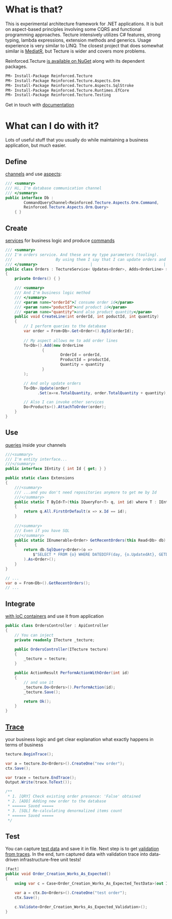 # What is that?

This is experimental architecture framework for .NET applications. It is buit on aspect-based principles involving some CQRS and functional programming approaches. Tecture intensively utilizes C# features, strong typing, lambda expressions, extension methods and generics. Usage experience is very similar to LINQ. The closest project that does somewhat similar is [MediatR](https://github.com/jbogard/MediatR), but Tecture is wider and covers more problems. 

Reinforced.Tecture [is available on NuGet](https://www.nuget.org/packages/Reinforced.Tecture/) along with its dependent packages.

```bash
PM> Install-Package Reinforced.Tecture
PM> Install-Package Reinforced.Tecture.Aspects.Orm
PM> Install-Package Reinforced.Tecture.Aspects.SqlStroke
PM> Install-Package Reinforced.Tecture.Runtimes.EfCore
PM> Install-Package Reinforced.Tecture.Testing
```

Get in touch with [documentation](https://github.com/reinforced/Reinforced.Tecture/wiki)

# What can I do with it?

Lots of useful stuff that you usually do while maintaining a business application, but much easier.

## Define 
[channels](https://github.com/reinforced/Reinforced.Tecture/wiki/Channels) and use [aspects](https://github.com/reinforced/Reinforced.Tecture/wiki/Aspects):

```csharp
/// <summary>
/// Hi, I'm database communication channel
/// </summary>
public interface Db :
        CommandQueryChannel<Reinforced.Tecture.Aspects.Orm.Command, 
		Reinforced.Tecture.Aspects.Orm.Query>
    { }
```

## Create 
[services](https://github.com/reinforced/Reinforced.Tecture/wiki/Services) for business logic and produce [commands](https://github.com/reinforced/Reinforced.Tecture/wiki/Commands)

```csharp
/// <summary>
/// I'm orders service. And these are my type parameters (tooling). 
///	                  By using them I say that I can update orders and add order lines
/// </summary>                       |                               |
public class Orders : TectureService< Updates<Order>, Adds<OrderLine> >
{
	private Orders() { }

	/// <summary>
	/// And I'm business logic method
	/// </summary>
	/// <param name="orderId">I consume order id</param>
	/// <param name="poductId">and product id</param>
	/// <param name="quantity">and also product quantity</param>
	public void CreateLine(int orderId, int poductId, int quantity)
	{
		// I perform queries to the database
		var order = From<Db>.Get<Order>().ById(orderId);
		
		// My aspect allows me to add order lines
		To<Db>().Add(new OrderLine
				{
						OrderId = orderId,
						ProductId = productId,
						Quantity = quantity
				}
		);

		// And only update orders
		To<Db>.Update(order)
		      .Set(x=>x.TotalQuantity, order.TotalQuantity + quantity);

		// Also I can invoke other services
		Do<Products>().AttachToOrder(order);
	}
}
```

## Use 
[queries](https://github.com/reinforced/Reinforced.Tecture/wiki/Queries) inside your channels

```csharp
///<summary>
/// I'm entity interface...
///</summary>
public interface IEntity { int Id { get; } }

public static class Extensions
{
	///<summary>
	/// ...and you don't need repositories anymore to get me by Id
	///</summary>
	public static T ById<T>(this IQueryFor<T> q, int id) where T : IEntity
	{
		return q.All.FirstOrDefault(x => x.Id == id);
	}
	
	///<summary>
	/// Even if you have SQL
	///</summary>
	public static IEnumerable<Order> GetRecentOrders(this Read<Db> db)
	{
		return db.SqlQuery<Order>(o => 
			$"SELECT * FROM {o} WHERE DATEDIFF(day, {o.UpdatedAt}, GETDATE()) < 30"
		).As<Order>();
	}
}

// ... 
var o = From<Db>().GetRecentOrders();
// ...
```

## Integrate 
[with IoC containers](https://github.com/reinforced/Reinforced.Tecture/wiki/Ioc) and use it from application

```csharp
public class OrdersController : ApiController
{
	// You can inject
	private readonly ITecture _tecture;

	public OrdersController(ITecture tecture)
	{
		_tecture = tecture;
	}

	public ActionResult PerformActionWithOrder(int id)
	{
		// and use it  
		_tecture.Do<Orders>().PerformAction(id);
		_tecture.Save();

		return Ok();
	}
}
```

## [Trace](https://github.com/reinforced/Reinforced.Tecture/wiki/Tracing) 
your business logic and get clear explanation what exactly happens in terms of business

```csharp
tecture.BeginTrace();

var a = tecture.Do<Orders>().CreateOne("new order");
ctx.Save();

var trace = tecture.EndTrace();
Output.Write(trace.ToText());

/**
 * 1. [QRY] Check existing order presence: 'False' obtained
 * 2. [ADD] Adding new order to the database
 * ====== Saved =====
 * 3. [SQL] Re-calculating denormalized items count
 * ====== Saved =====
 */
```

## Test
You can capture [test data](https://github.com/reinforced/Reinforced.Tecture/wiki/Test-Data) and save it in file.   Next step is to get [validation from traces](https://github.com/reinforced/Reinforced.Tecture/wiki/Generate-Validation). In the end, turn captured data with validation trace into data-driven infrastructure-free unit tests!

```csharp
[Fact]
public void Order_Creation_Works_As_Expected()
{
	using var c = Case<Order_Creation_Works_As_Expected_TestData>(out ITecture ctx);

	var a = ctx.Do<Orders>().CreateOne("test order");
	ctx.Save();
	
	c.Validate<Order_Creation_Works_As_Expected_Validation>();
}
```
